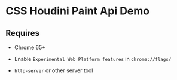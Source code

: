 # CSS Houdini Paint Api Demo

## Requires

- Chrome 65+

- Enable `Experimental Web Platform features` in `chrome://flags/`

- `http-server` or other server tool
